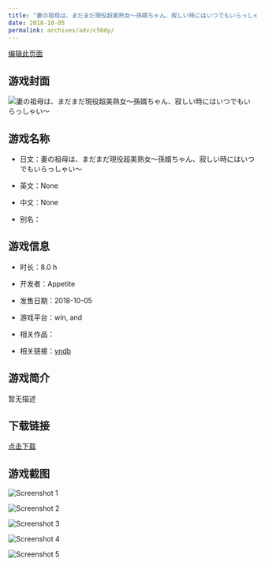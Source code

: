 ```yaml
---
title: "妻の祖母は、まだまだ現役超美熟女～孫婿ちゃん、寂しい時にはいつでもいらっしゃい～"
date: 2018-10-05
permalink: archives/adv/c56dy/
---
```

[编辑此页面](https://github.com/ACG-3/ADV3-source/blob/main/source/_posts/%E5%A6%BB%E3%81%AE%E7%A5%96%E6%AF%8D%E3%81%AF%E3%80%81%E3%81%BE%E3%81%A0%E3%81%BE%E3%81%A0%E7%8F%BE%E5%BD%B9%E8%B6%85%E7%BE%8E%E7%86%9F%E5%A5%B3%EF%BD%9E%E5%AD%AB%E5%A9%BF%E3%81%A1%E3%82%83%E3%82%93%E3%80%81%E5%AF%82%E3%81%97%E3%81%84%E6%99%82%E3%81%AB%E3%81%AF%E3%81%84%E3%81%A4%E3%81%A7%E3%82%82%E3%81%84%E3%82%89%E3%81%A3%E3%81%97%E3%82%83%E3%81%84%EF%BD%9E.md)

## 游戏封面

![妻の祖母は、まだまだ現役超美熟女～孫婿ちゃん、寂しい時にはいつでもいらっしゃい～](https://pan.timero.xyz/d/onedrive/img_lib_001/%E5%A6%BB%E3%81%AE%E7%A5%96%E6%AF%8D%E3%81%AF%E3%80%81%E3%81%BE%E3%81%A0%E3%81%BE%E3%81%A0%E7%8F%BE%E5%BD%B9%E8%B6%85%E7%BE%8E%E7%86%9F%E5%A5%B3%EF%BD%9E%E5%AD%AB%E5%A9%BF%E3%81%A1%E3%82%83%E3%82%93%E3%80%81%E5%AF%82%E3%81%97%E3%81%84%E6%99%82%E3%81%AB%E3%81%AF%E3%81%84%E3%81%A4%E3%81%A7%E3%82%82%E3%81%84%E3%82%89%E3%81%A3%E3%81%97%E3%82%83%E3%81%84%EF%BD%9E_cover.avif)


## 游戏名称

- 日文：妻の祖母は、まだまだ現役超美熟女～孫婿ちゃん、寂しい時にはいつでもいらっしゃい～
- 英文：None
- 中文：None

- 别名：


## 游戏信息

- 时长：8.0 h
- 开发者：Appetite
- 发售日期：2018-10-05
- 游戏平台：win, and
- 相关作品：

- 相关链接：[vndb](https://vndb.org/v24213)


## 游戏简介

暂无描述


## 下载链接

[点击下载](https://pan.timero.xyz/onedrive/adv_lib_001/%E5%A6%BB%E3%81%AE%E7%A5%96%E6%AF%8D%E3%81%AF%E3%80%81%E3%81%BE%E3%81%A0%E3%81%BE%E3%81%A0%E7%8F%BE%E5%BD%B9%E8%B6%85%E7%BE%8E%E7%86%9F%E5%A5%B3%EF%BD%9E%E5%AD%AB%E5%A9%BF%E3%81%A1%E3%82%83%E3%82%93%E3%80%81%E5%AF%82%E3%81%97%E3%81%84%E6%99%82%E3%81%AB%E3%81%AF%E3%81%84%E3%81%A4%E3%81%A7%E3%82%82%E3%81%84%E3%82%89%E3%81%A3%E3%81%97%E3%82%83%E3%81%84%EF%BD%9E)


## 游戏截图


![Screenshot 1](https://pan.timero.xyz/d/onedrive/img_lib_001/%E5%A6%BB%E3%81%AE%E7%A5%96%E6%AF%8D%E3%81%AF%E3%80%81%E3%81%BE%E3%81%A0%E3%81%BE%E3%81%A0%E7%8F%BE%E5%BD%B9%E8%B6%85%E7%BE%8E%E7%86%9F%E5%A5%B3%EF%BD%9E%E5%AD%AB%E5%A9%BF%E3%81%A1%E3%82%83%E3%82%93%E3%80%81%E5%AF%82%E3%81%97%E3%81%84%E6%99%82%E3%81%AB%E3%81%AF%E3%81%84%E3%81%A4%E3%81%A7%E3%82%82%E3%81%84%E3%82%89%E3%81%A3%E3%81%97%E3%82%83%E3%81%84%EF%BD%9E_Screenshot_1.avif)

![Screenshot 2](https://pan.timero.xyz/d/onedrive/img_lib_001/%E5%A6%BB%E3%81%AE%E7%A5%96%E6%AF%8D%E3%81%AF%E3%80%81%E3%81%BE%E3%81%A0%E3%81%BE%E3%81%A0%E7%8F%BE%E5%BD%B9%E8%B6%85%E7%BE%8E%E7%86%9F%E5%A5%B3%EF%BD%9E%E5%AD%AB%E5%A9%BF%E3%81%A1%E3%82%83%E3%82%93%E3%80%81%E5%AF%82%E3%81%97%E3%81%84%E6%99%82%E3%81%AB%E3%81%AF%E3%81%84%E3%81%A4%E3%81%A7%E3%82%82%E3%81%84%E3%82%89%E3%81%A3%E3%81%97%E3%82%83%E3%81%84%EF%BD%9E_Screenshot_2.avif)

![Screenshot 3](https://pan.timero.xyz/d/onedrive/img_lib_001/%E5%A6%BB%E3%81%AE%E7%A5%96%E6%AF%8D%E3%81%AF%E3%80%81%E3%81%BE%E3%81%A0%E3%81%BE%E3%81%A0%E7%8F%BE%E5%BD%B9%E8%B6%85%E7%BE%8E%E7%86%9F%E5%A5%B3%EF%BD%9E%E5%AD%AB%E5%A9%BF%E3%81%A1%E3%82%83%E3%82%93%E3%80%81%E5%AF%82%E3%81%97%E3%81%84%E6%99%82%E3%81%AB%E3%81%AF%E3%81%84%E3%81%A4%E3%81%A7%E3%82%82%E3%81%84%E3%82%89%E3%81%A3%E3%81%97%E3%82%83%E3%81%84%EF%BD%9E_Screenshot_3.avif)

![Screenshot 4](https://pan.timero.xyz/d/onedrive/img_lib_001/%E5%A6%BB%E3%81%AE%E7%A5%96%E6%AF%8D%E3%81%AF%E3%80%81%E3%81%BE%E3%81%A0%E3%81%BE%E3%81%A0%E7%8F%BE%E5%BD%B9%E8%B6%85%E7%BE%8E%E7%86%9F%E5%A5%B3%EF%BD%9E%E5%AD%AB%E5%A9%BF%E3%81%A1%E3%82%83%E3%82%93%E3%80%81%E5%AF%82%E3%81%97%E3%81%84%E6%99%82%E3%81%AB%E3%81%AF%E3%81%84%E3%81%A4%E3%81%A7%E3%82%82%E3%81%84%E3%82%89%E3%81%A3%E3%81%97%E3%82%83%E3%81%84%EF%BD%9E_Screenshot_4.avif)

![Screenshot 5](https://pan.timero.xyz/d/onedrive/img_lib_001/%E5%A6%BB%E3%81%AE%E7%A5%96%E6%AF%8D%E3%81%AF%E3%80%81%E3%81%BE%E3%81%A0%E3%81%BE%E3%81%A0%E7%8F%BE%E5%BD%B9%E8%B6%85%E7%BE%8E%E7%86%9F%E5%A5%B3%EF%BD%9E%E5%AD%AB%E5%A9%BF%E3%81%A1%E3%82%83%E3%82%93%E3%80%81%E5%AF%82%E3%81%97%E3%81%84%E6%99%82%E3%81%AB%E3%81%AF%E3%81%84%E3%81%A4%E3%81%A7%E3%82%82%E3%81%84%E3%82%89%E3%81%A3%E3%81%97%E3%82%83%E3%81%84%EF%BD%9E_Screenshot_5.avif)

